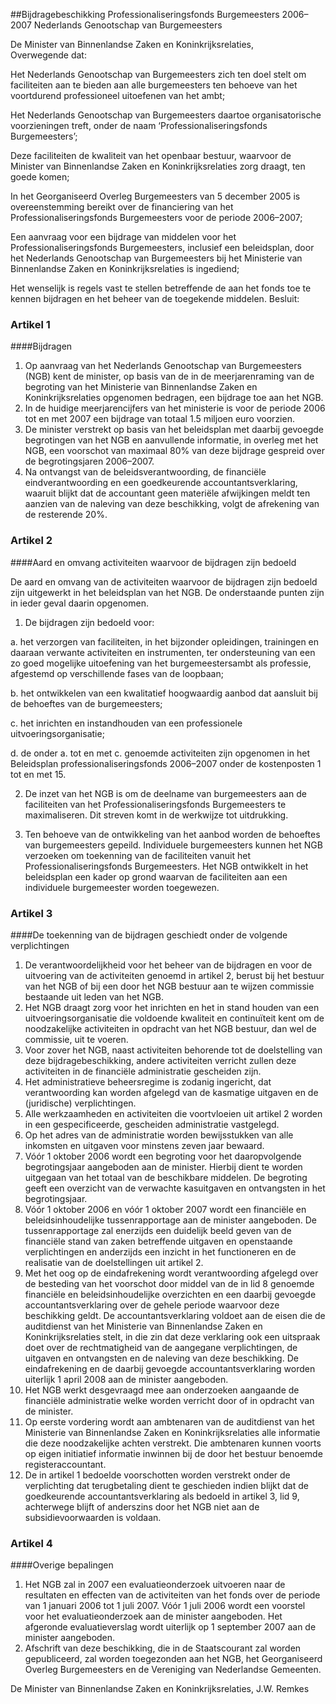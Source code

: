 <meta http-equiv='Content-Type' content='text/html; charset=utf-8' />

##Bijdragebeschikking Professionaliseringsfonds Burgemeesters 2006–2007 Nederlands Genootschap van Burgemeesters

De Minister van Binnenlandse Zaken en Koninkrijksrelaties,  
Overwegende dat:

Het Nederlands Genootschap van Burgemeesters zich ten doel stelt om faciliteiten aan te bieden aan alle burgemeesters ten behoeve van het voortdurend professioneel uitoefenen van het ambt;

Het Nederlands Genootschap van Burgemeesters daartoe organisatorische voorzieningen treft, onder de naam ‘Professionaliseringsfonds Burgemeesters’;

Deze faciliteiten de kwaliteit van het openbaar bestuur, waarvoor de Minister van Binnenlandse Zaken en Koninkrijksrelaties zorg draagt, ten goede komen;

In het Georganiseerd Overleg Burgemeesters van 5 december 2005 is overeenstemming bereikt over de financiering van het Professionaliseringsfonds Burgemeesters voor de periode 2006–2007;

Een aanvraag voor een bijdrage van middelen voor het Professionaliseringsfonds Burgemeesters, inclusief een beleidsplan, door het Nederlands Genootschap van Burgemeesters bij het Ministerie van Binnenlandse Zaken en Koninkrijksrelaties is ingediend;

Het wenselijk is regels vast te stellen betreffende de aan het fonds toe te kennen bijdragen en het beheer van de toegekende middelen.
Besluit:    

### Artikel  1  

####Bijdragen

1.  Op aanvraag van het Nederlands Genootschap van Burgemeesters (NGB) kent de minister, op basis van de in de meerjarenraming van de begroting van het Ministerie van Binnenlandse Zaken en Koninkrijksrelaties opgenomen bedragen, een bijdrage toe aan het NGB.   
2.  In de huidige meerjarencijfers van het ministerie is voor de periode 2006 tot en met 2007 een bijdrage van totaal 1.5 miljoen euro voorzien.   
3.  De minister verstrekt op basis van het beleidsplan met daarbij gevoegde begrotingen van het NGB en aanvullende informatie, in overleg met het NGB, een voorschot van maximaal 80% van deze bijdrage gespreid over de begrotingsjaren 2006–2007.   
4.  Na ontvangst van de beleidsverantwoording, de financiële eindverantwoording en een goedkeurende accountantsverklaring, waaruit blijkt dat de accountant geen materiële afwijkingen meldt ten aanzien van de naleving van deze beschikking, volgt de afrekening van de resterende 20%.  

### Artikel  2  

####Aard en omvang activiteiten waarvoor de bijdragen zijn bedoeld

De aard en omvang van de activiteiten waarvoor de bijdragen zijn bedoeld zijn uitgewerkt in het beleidsplan van het NGB. De onderstaande punten zijn in ieder geval daarin opgenomen. 

1. De bijdragen zijn bedoeld voor: 

a. het verzorgen van faciliteiten, in het bijzonder opleidingen, trainingen en daaraan verwante activiteiten en instrumenten, ter ondersteuning van een zo goed mogelijke uitoefening van het burgemeestersambt als professie, afgestemd op verschillende fases van de loopbaan;  

b.  het ontwikkelen van een kwalitatief hoogwaardig aanbod dat aansluit bij de behoeftes van de burgemeesters;  

c. het inrichten en instandhouden van een professionele uitvoeringsorganisatie;  

d. de onder a. tot en met c. genoemde activiteiten zijn opgenomen in het Beleidsplan professionaliseringsfonds 2006–2007 onder de kostenposten 1 tot en met 15.    

2. De inzet van het NGB is om de deelname van burgemeesters aan de faciliteiten van het Professionaliseringsfonds Burgemeesters te maximaliseren. Dit streven komt in de werkwijze tot uitdrukking.  

3. Ten behoeve van de ontwikkeling van het aanbod worden de behoeftes van burgemeesters gepeild. Individuele burgemeesters kunnen het NGB verzoeken om toekenning van de faciliteiten vanuit het Professionaliseringsfonds Burgemeesters. Het NGB ontwikkelt in het beleidsplan een kader op grond waarvan de faciliteiten aan een individuele burgemeester worden toegewezen.   

### Artikel  3  

####De toekenning van de bijdragen geschiedt onder de volgende verplichtingen

1.  De verantwoordelijkheid voor het beheer van de bijdragen en voor de uitvoering van de activiteiten genoemd in artikel 2, berust bij het bestuur van het NGB of bij een door het NGB bestuur aan te wijzen commissie bestaande uit leden van het NGB.   
2.  Het NGB draagt zorg voor het inrichten en het in stand houden van een uitvoeringsorganisatie die voldoende kwaliteit en continuïteit kent om de noodzakelijke activiteiten in opdracht van het NGB bestuur, dan wel de commissie, uit te voeren.   
3.  Voor zover het NGB, naast activiteiten behorende tot de doelstelling van deze bijdragebeschikking, andere activiteiten verricht zullen deze activiteiten in de financiële administratie gescheiden zijn.   
4.  Het administratieve beheersregime is zodanig ingericht, dat verantwoording kan worden afgelegd van de kasmatige uitgaven en de (juridische) verplichtingen.   
5.  Alle werkzaamheden en activiteiten die voortvloeien uit artikel 2 worden in een gespecificeerde, gescheiden administratie vastgelegd.   
6.  Op het adres van de administratie worden bewijsstukken van alle inkomsten en uitgaven voor minstens zeven jaar bewaard.   
7.  Vóór 1 oktober 2006 wordt een begroting voor het daaropvolgende begrotingsjaar aangeboden aan de minister. Hierbij dient te worden uitgegaan van het totaal van de beschikbare middelen. De begroting geeft een overzicht van de verwachte kasuitgaven en ontvangsten in het begrotingsjaar.   
8.  Vóór 1 oktober 2006 en vóór 1 oktober 2007 wordt een financiële en beleidsinhoudelijke tussenrapportage aan de minister aangeboden. De tussenrapportage zal enerzijds een duidelijk beeld geven van de financiële stand van zaken betreffende uitgaven en openstaande verplichtingen en anderzijds een inzicht in het functioneren en de realisatie van de doelstellingen uit artikel 2.   
9.  Met het oog op de eindafrekening wordt verantwoording afgelegd over de besteding van het voorschot door middel van de in lid 8 genoemde financiële en beleidsinhoudelijke overzichten en een daarbij gevoegde accountantsverklaring over de gehele periode waarvoor deze beschikking geldt. De accountantsverklaring voldoet aan de eisen die de auditdienst van het Ministerie van Binnenlandse Zaken en Koninkrijksrelaties stelt, in die zin dat deze verklaring ook een uitspraak doet over de rechtmatigheid van de aangegane verplichtingen, de uitgaven en ontvangsten en de naleving van deze beschikking. De eindafrekening en de daarbij gevoegde accountantsverklaring worden uiterlijk 1 april 2008 aan de minister aangeboden.   
10.  Het NGB werkt desgevraagd mee aan onderzoeken aangaande de financiële administratie welke worden verricht door of in opdracht van de minister.   
11.  Op eerste vordering wordt aan ambtenaren van de auditdienst van het Ministerie van Binnenlandse Zaken en Koninkrijksrelaties alle informatie die deze noodzakelijke achten verstrekt. Die ambtenaren kunnen voorts op eigen initiatief informatie inwinnen bij de door het bestuur benoemde registeraccountant.   
12.  De in artikel 1 bedoelde voorschotten worden verstrekt onder de verplichting dat terugbetaling dient te geschieden indien blijkt dat de goedkeurende accountantsverklaring als bedoeld in artikel 3, lid 9, achterwege blijft of anderszins door het NGB niet aan de subsidievoorwaarden is voldaan.  

### Artikel  4  

####Overige bepalingen

1.  Het NGB zal in 2007 een evaluatieonderzoek uitvoeren naar de resultaten en effecten van de activiteiten van het fonds over de periode van 1 januari 2006 tot 1 juli 2007. Vóór 1 juli 2006 wordt een voorstel voor het evaluatieonderzoek aan de minister aangeboden. Het afgeronde evaluatieverslag wordt uiterlijk op 1 september 2007 aan de minister aangeboden.   
2.  Afschrift van deze beschikking, die in de Staatscourant zal worden gepubliceerd, zal worden toegezonden aan het NGB, het Georganiseerd Overleg Burgemeesters en de Vereniging van Nederlandse Gemeenten.  

De 
Minister van Binnenlandse Zaken en Koninkrijksrelaties, 
J.W. Remkes     
